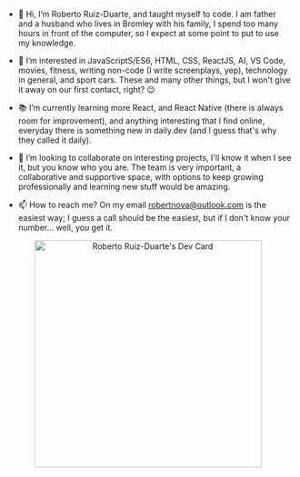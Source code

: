 - 👋 Hi, I’m Roberto Ruiz-Duarte, and taught myself to code. I am father and a husband who lives in Bromley with his family, I spend too many hours in front of the computer, so I expect at some point to put to use my knowledge. 

- 👀 I’m interested in JavaScriptS/ES6, HTML, CSS, ReactJS, AI, VS Code, movies, fitness, writing non-code (I write screenplays, yep), technology in general, and sport cars. These and many other things, but I won't give it away on our first contact, right? 😉


- 📚 I’m currently learning more React, and React Native (there is always room for improvement), and anything interesting that I find online, everyday there is something new in daily.dev (and I guess that's why they called it daily).


- 💞️ I’m looking to collaborate on interesting projects, I'll know it when I see it, but you know who you are. The team is very important, a collaborative and supportive space, with options to keep growing professionally and learning new stuff would be amazing.


- 📫 How to reach me? On my email robertnova@outlook.com is the easiest way; I guess a call should be the easiest, but if I don't know your number... well, you get it.


<p align="center" &nbsp;  >
<a href="https://app.daily.dev/RobertoRuizD"><img src="https://api.daily.dev/devcards/b87b820849554129aed9bb225373f4b1.png?r=tv0" width="400" alt="Roberto Ruiz-Duarte's Dev Card"/></a>
</p>

